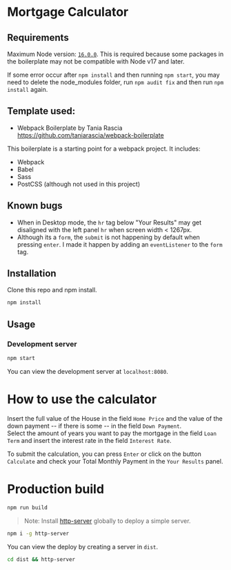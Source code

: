 # Mortgage Calculator

## Requirements
Maximum Node version: [`16.0.0`](https://nodejs.org/en/download/). This is required because some packages in the boilerplate may not be compatible with Node v17 and later.   
   
If some error occur after `npm install` and then running `npm start`, you may need to delete the node_modules folder, run `npm audit fix` and then run `npm install` again.

## Template used:
- Webpack Boilerplate by Tania Rascia   
https://github.com/taniarascia/webpack-boilerplate   

This boilerplate is a starting point for a webpack project. It includes:
- Webpack
- Babel
- Sass
- PostCSS (although not used in this project)   

## Known bugs
- When in Desktop mode, the `hr` tag below "Your Results" may get disaligned with the left panel `hr` when screen width < 1267px.
- Although its a `form`, the `submit` is not happening by default when pressing `enter`. I made it happen by adding an `eventListener` to the `form` tag.

## Installation



Clone this repo and npm install.

```bash
npm install
```

## Usage

### Development server

```bash
npm start
```

You can view the development server at `localhost:8080`.

# How to use the calculator
Insert the full value of the House in the field `Home Price` and the value of the down payment -- if there is some --  in the field `Down Payment`.   
Select the amount of years you want to pay the mortgage in the field `Loan Term` and insert the interest rate in the field `Interest Rate`.   
    
To submit the calculation, you can press `Enter` or click on the button `Calculate` and check your Total Monthly Payment in the `Your Results` panel.

# Production build

```bash
npm run build
```

> Note: Install [http-server](https://www.npmjs.com/package/http-server) globally to deploy a simple server.

```bash
npm i -g http-server
```

You can view the deploy by creating a server in `dist`.

```bash
cd dist && http-server
```


